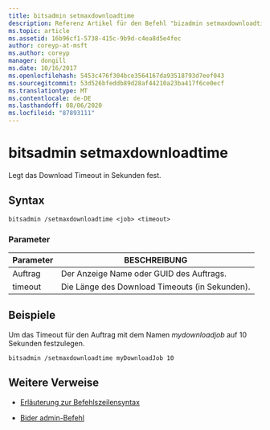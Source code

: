 ```yaml
---
title: bitsadmin setmaxdownloadtime
description: Referenz Artikel für den Befehl "bizadmin setmaxdownloadtime", der das Download Timeout in Sekunden festlegt.
ms.topic: article
ms.assetid: 16b96cf1-5738-415c-9b9d-c4ea8d5e4fec
author: coreyp-at-msft
ms.author: coreyp
manager: dongill
ms.date: 10/16/2017
ms.openlocfilehash: 5453c476f304bce3564167da93518793d7eef043
ms.sourcegitcommit: 53d526bfeddb89d28af44210a23ba417f6ce0ecf
ms.translationtype: MT
ms.contentlocale: de-DE
ms.lasthandoff: 08/06/2020
ms.locfileid: "87893111"
---
```

# <a name="bitsadmin-setmaxdownloadtime"></a>bitsadmin setmaxdownloadtime

Legt das Download Timeout in Sekunden fest.

## <a name="syntax"></a>Syntax

```
bitsadmin /setmaxdownloadtime <job> <timeout>
```

### <a name="parameters"></a>Parameter

| Parameter | BESCHREIBUNG |
| --------- | ----------- |
| Auftrag | Der Anzeige Name oder GUID des Auftrags. |
| timeout | Die Länge des Download Timeouts (in Sekunden). |

## <a name="examples"></a>Beispiele

Um das Timeout für den Auftrag mit dem Namen *mydownloadjob* auf 10 Sekunden festzulegen.

```
bitsadmin /setmaxdownloadtime myDownloadJob 10
```

## <a name="additional-references"></a>Weitere Verweise

- [Erläuterung zur Befehlszeilensyntax](command-line-syntax-key.md)

- [Bider admin-Befehl](bitsadmin.md)
